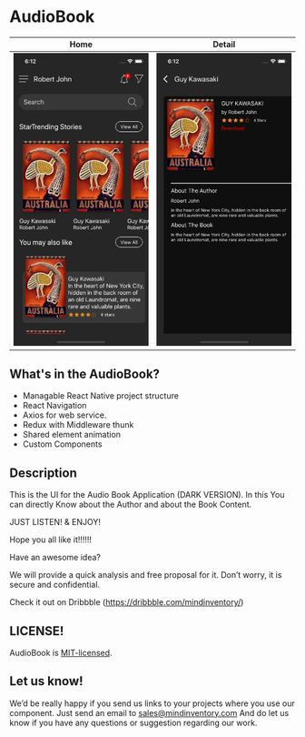 # AudioBook

| Home                        | Detail                      |
| --------------------------- | --------------------------- |
| ![image](/media/Home.png)   | ![image](/media/Detail.png) | 

## What's in the AudioBook?
- Managable React Native project structure
- React Navigation
- Axios for web service.
- Redux with Middleware thunk
- Shared element animation
- Custom Components

## Description
This is the UI for the Audio Book Application (DARK VERSION).
In this You can directly Know about the Author and about the Book Content.

JUST LISTEN! & ENJOY!

Hope you all like it!!!!!!

Have an awesome idea? 

We will provide a quick analysis and free proposal for it. Don’t worry, it is secure and confidential.

Check it out on Dribbble (https://dribbble.com/mindinventory/)

## LICENSE!
AudioBook is [MIT-licensed](https://git.mindinventory.com/react-native/samples/audiobookui/blob/master/LICENSE).

## Let us know!
We’d be really happy if you send us links to your projects where you use our component. Just send an email to sales@mindinventory.com And do let us know if you have any questions or suggestion regarding our work.
